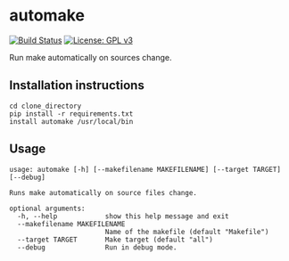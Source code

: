 # automake
[![Build Status](https://travis-ci.com/gchlebus/automake.svg?branch=master)](https://travis-ci.com/gchlebus/automake)
[![License: GPL v3](https://img.shields.io/badge/License-GPL%20v3-blue.svg)](https://www.gnu.org/licenses/gpl-3.0)

Run make automatically on sources change.

## Installation instructions
```
cd clone_directory
pip install -r requirements.txt
install automake /usr/local/bin
```

## Usage
```
usage: automake [-h] [--makefilename MAKEFILENAME] [--target TARGET] [--debug]

Runs make automatically on source files change.

optional arguments:
  -h, --help            show this help message and exit
  --makefilename MAKEFILENAME
                        Name of the makefile (default "Makefile")
  --target TARGET       Make target (default "all")
  --debug               Run in debug mode.
```
